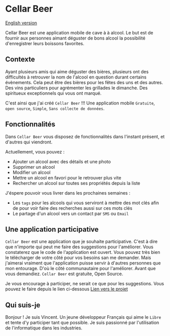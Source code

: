 # Cellar Beer

[English version](./README.md)

Cellar Beer est une application mobile de cave à à alcool.
Le but est de fournir aux personnes aimant déguster de bons alcool la possibilité d'enregistrer leurs boissons favorites.

## Contexte

Ayant plusieurs amis qui aime déguster des bières, plusieurs ont des difficultés à retrouver la nom de l'alcool en question durant certains évènements.
Cela peut être des bières pour les fêtes des uns et des autres.
Des vins particuliers pour agrémenter les grillades le dimanche.
Des spiritueux exceptionnels qui vous ont marqué.

C'est ainsi que j'ai créé `Cellar Beer` !!!
Une application mobile `Gratuite`, `open source`, `Simple`, `Sans collecte de données`.

## Fonctionnalités

Dans `Cellar Beer` vous disposez de fonctionnalités dans l'instant présent, et d'autres qui viendront.

Actuellement, vous pouvez :

* Ajouter un alcool avec des détails et une photo
* Supprimer un alcool
* Modifier un alcool
* Mettre un alcool en favori pour le retrouver plus vite
* Rechercher un alcool sur toutes ses propriétés depuis la liste

J'éspere pouvoir vous livrer dans les prochaines semaines :

* Les `tags` pour les alcools qui vous serviront à mettre des mot clés afin de pour voir faire des recherches aussi sur ces mots clés
* Le partage d'un alcool vers un contact par `SMS` ou `Email`

## Une application participative

`Cellar Beer` est une application que je souhaite participative.
C'est à dire que n'importe qui peut me faire des suggestions pour l'améliorer.
Vous constaterez que le code de l'application est ouvert. Vous pouvez très bien le télécharger de votre côté pour vos besoins san me demander.
Mais j'aimerai vraiment que l'application puisse servir à d'autres personnes que mon entourage. D'où le côté communautaire pour l'améliorer.
Avant que vous demandiez. `Cellar Beer` est gratuite, Open Source.

Je vous encourage à participer, ne serait ce que pour les suggestions. Vous pouvez le faire depuis le lien ci-dessous
[Lien vers le projet](https://github.com/vincent-agi/cellar-beer-app/issues)

## Qui suis-je

Bonjour ! Je suis Vincent. Un jeune développeur Français qui aime le `Libre` et tente d'y participer tant que possible.
Je suis passionné par l'utilisation de l'informatique dans les industries.
